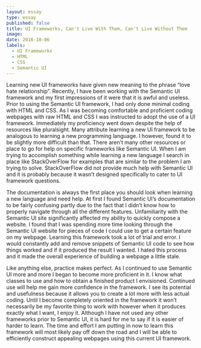```yaml
---
layout: essay
type: essay
published: false
title: UI Frameworks, Can't Live With Them, Can't Live Without Them 
image: 
date: 2016-10-06
labels:
  - UI Frameworks
  - HTML
  - CSS
  - Semantic UI
---
```

Learning new UI frameworks have given new meaning to the phrase “love hate relationship”.  Recently, I have been working with the Semantic UI framework and my first impressions of it were that it is awful and useless.  Prior to using the Semantic UI framework, I had only done minimal coding with HTML and CSS.  As I was becoming comfortable and proficient coding webpages with raw HTML and CSS I was instructed to adopt the use of a UI framework.  Immediately my proficiency went down despite the help of resources like pluralsight.  Many attribute learning a new UI framework to be analogous to learning a new programming language.  I however, found it to be slightly more difficult than that.  There aren’t many other resources or place to go for help on specific frameworks like Semantic UI.  When I am trying to accomplish something while learning a new language I search in place like StackOverFlow for examples that are similar to the problem I am trying to solve.  StackOverFlow did not provide much help with Semantic UI and it is probably because it wasn’t designed specifically to cater to UI framework questions.  

The documentation is always the first place you should look when learning a new language and need help.  At first I found Semantic UI’s documentation to be fairly confusing partly due to the fact that I didn’t know how to properly navigate through all the different features.  Unfamiliarity with the Semantic UI site significantly affected my ability to quickly compose a website.  I found that I was spending more time looking through the Semantic UI website for pieces of code I could use to get a certain feature on my webpage.  Learning this framework took a lot of trial and error.  I would constantly add and remove snippets of Semantic UI code to see how things worked and if it produced the result I wanted.  I hated this process and it made the overall experience of building a webpage a little stale.

Like anything else, practice makes perfect.  As I continued to use Semantic UI more and more I began to become more proficient in it.  I know what classes to use and how to obtain a finished product I envisioned.  Continued use will help me gain more confidence in the framework.  I see its potential and usefulness because it allows you to create a lot more with less actual coding.  Until I become completely oriented in the framework it won’t necessarily be my favorite thing to work with however when it produces exactly what I want, I enjoy it.  Although I have not used any other frameworks prior to Semantic UI, it is hard for me to say if it is easier of harder to learn.  The time and effort I am putting in now to learn this framework will most likely pay off down the road and I will be able to efficiently construct appealing webpages using this current UI framework.
